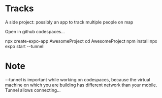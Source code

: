 # Tracks
A side project: possibly an app to track multiple people on map

Open in github codespaces...

npx create-expo-app AwesomeProject
cd AwesomeProject
npm install
npx expo start --tunnel
# Note 
--tunnel is important while working on codespaces, because the virtual machine on which you are building has different network than your mobile. Tunnel allows connecting...

